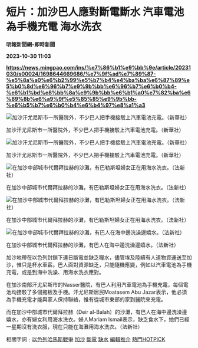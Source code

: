 # 短片：加沙巴人應對斷電斷水 汽車電池為手機充電 海水洗衣
**明報新聞網-即時新聞**

**2023-10-30 11:03**

**https://news.mingpao.com/ins/%e7%86%b1%e9%bb%9e/article/20231030/s00024/1698644669686/%e7%9f%ad%e7%89%87-%e5%8a%a0%e6%b2%99%e5%b7%b4%e4%ba%ba%e6%87%89%e5%b0%8d%e6%96%b7%e9%9b%bb%e6%96%b7%e6%b0%b4-%e6%b1%bd%e8%bb%8a%e9%9b%bb%e6%b1%a0%e7%82%ba%e6%89%8b%e6%a9%9f%e5%85%85%e9%9b%bb-%e6%b5%b7%e6%b0%b4%e6%b4%97%e8%a1%a3**

![加沙汗尤尼斯市一所醫院外，不少巴人把手機接駁上汽車電池充電。（新華社）](https://fs.mingpao.com/ins/20231030/s00024/f69a241ae0d522e5d9761bdf913618a6.jpg)

加沙汗尤尼斯市一所醫院外，不少巴人把手機接駁上汽車電池充電。（新華社）

![加沙汗尤尼斯市一所醫院外，不少巴人把手機接駁上汽車電池充電。（新華社）](https://fs.mingpao.com/ins/20231030/s00024/f69d291df4e42437f1adf02f1ba18d22.jpg)

加沙汗尤尼斯市一所醫院外，不少巴人把手機接駁上汽車電池充電。（新華社）

![在加沙中部城市代爾拜拉赫的沙灘，有巴勒斯坦婦女正在用海水洗衣。（法新社）](https://fs.mingpao.com/ins/20231030/s00024/f69dcbb1f64723a4c2c6144458b56ff4.jpg)

在加沙中部城市代爾拜拉赫的沙灘，有巴勒斯坦婦女正在用海水洗衣。（法新社）

![在加沙中部城市代爾拜拉赫的沙灘，有巴勒斯坦婦女正在用海水洗衣。（法新社）](https://fs.mingpao.com/ins/20231030/s00024/f69c2004e401c59b05463873b4da4a36.jpg)

在加沙中部城市代爾拜拉赫的沙灘，有巴勒斯坦婦女正在用海水洗衣。（法新社）

![在加沙中部城市代爾拜拉赫的沙灘，有巴人在海中邊洗澡邊嬉水。（法新社）](https://fs.mingpao.com/ins/20231030/s00024/f69b6aa3cb01a4496939ff1ef398d233.jpg)

在加沙中部城市代爾拜拉赫的沙灘，有巴人在海中邊洗澡邊嬉水。（法新社）

加沙地帶在以色列封鎖下連日斷電並缺乏糧水，儘管埃及陸續有人道物資運送至加沙，惟只是杯水車薪。巴人面對資源缺乏，只能隨機應變，例如以汽車電池為手機充電，或是到海中洗澡、用海水洗衣應對。

在加沙南部汗尤尼斯市的Nasser醫院，有巴人利用汽車電池為手機充電，每個電池均接駁了多個拖板及手機。汗尤尼斯居民Moatasem Abu Jazar表示，他必須為手機充電才能與家人保持聯絡，惟有從城市東部的家到醫院來充電。

而在加沙中部城市代爾拜拉赫（Deir al-Balah）的沙灘，有巴人在海中邊洗澡邊嬉水，亦有婦女利用海水洗衣。婦人Mariam Ismail表示，缺乏食水下，她們已經一星期沒有洗衣服，現在只能在海灘用海水洗衣。（法新社）

相關字詞﹕[以色列哈馬斯戰爭](https://news.mingpao.com/ins/%e7%86%b1%e9%bb%9e/article/20231030/s00024/php/search2.php?pnssection=all&inssection=all&searchtype=A&keywords=%E4%BB%A5%E8%89%B2%E5%88%97%E5%93%88%E9%A6%AC%E6%96%AF%E6%88%B0%E7%88%AD) [加沙](https://news.mingpao.com/ins/%e7%86%b1%e9%bb%9e/article/20231030/s00024/php/search2.php?pnssection=all&inssection=all&searchtype=A&keywords=%E5%8A%A0%E6%B2%99) [斷電](https://news.mingpao.com/ins/%e7%86%b1%e9%bb%9e/article/20231030/s00024/php/search2.php?pnssection=all&inssection=all&searchtype=A&keywords=%E6%96%B7%E9%9B%BB) [缺水](https://news.mingpao.com/ins/%e7%86%b1%e9%bb%9e/article/20231030/s00024/php/search2.php?pnssection=all&inssection=all&searchtype=A&keywords=%E7%BC%BA%E6%B0%B4) [編輯推介](https://news.mingpao.com/ins/%e7%86%b1%e9%bb%9e/article/20231030/s00024/php/search2.php?pnssection=all&inssection=all&searchtype=A&keywords=%E7%B7%A8%E8%BC%AF%E6%8E%A8%E4%BB%8B) [熱門HOTPICK](https://news.mingpao.com/ins/%e7%86%b1%e9%bb%9e/article/20231030/s00024/php/search2.php?pnssection=all&inssection=all&searchtype=A&keywords=%E7%86%B1%E9%96%80HOTPICK)